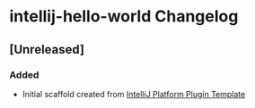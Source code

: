 <!-- Keep a Changelog guide -> https://keepachangelog.com -->

# intellij-hello-world Changelog

## [Unreleased]
### Added
- Initial scaffold created from [IntelliJ Platform Plugin Template](https://github.com/JetBrains/intellij-platform-plugin-template)
